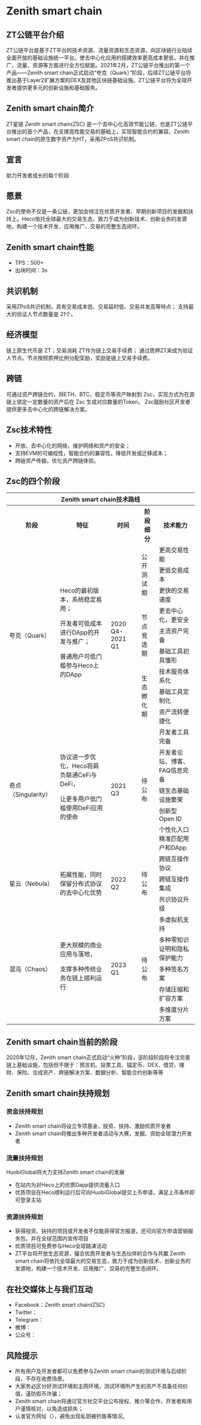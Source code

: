 # Zenith smart chain


## ZT公链平台介绍

ZT公链平台是基于ZT平台的技术资源、流量资源和生态资源，向区块链行业陆续全面开放的基础设施统一平台。使去中心化应用的搭建效率更高成本更低，并在推广、流量、资源等方面进行全方位赋能。2021年2月，ZT公链平台推出的第一个产品——Zenith smart chain正式启动“夸克（Quark）”阶段，后续ZT公链平台将推出基于Layer2扩展方案的DEX及其他区块链基础设施。ZT公链平台将为全球开发者提供更多元的创新设施和基础服务。

## Zenith smart chain简介

ZT星链 Zenith smart chain(ZSC) 是一个去中心化高效节能公链，也是ZT公链平台推出的首个产品，在支撑高性能交易的基础上，实现智能合约的兼容。Zenith smart chain的原生数字资产为HT，采用ZPoS共识机制。

## 宣言

助力开发者成长的每个阶段

## 愿景

Zsc的使命不仅是一条公链，更加会倾注在优质开发者、早期创新项目的发掘和扶持上。Heco依托全球最大的交易生态，致力于成为创新技术、创新业务的发源地，构建一个技术开发、应用推广、交易的完整生态闭环。

## Zenith smart chain性能

- TPS：500+
- 出块时间：3s

## 共识机制

采用ZPoS共识机制，具有交易成本低、交易延时低、交易并发高等特点；
支持最大的验证人节点数量是 21个。

## 经济模型

链上原生代币是 ZT；交易消耗 ZT作为链上交易手续费；
通过质押ZT来成为验证人节点。节点按照质押比例分配奖励，奖励是链上交易手续费。

## 跨链

可通过资产跨链合约，将ETH、BTC、稳定币等资产映射到 Zsc，实现方式为在源链上锁定一定数量的资产后在 Zsc 生成对应数量的Token。
Zsc鼓励社区开发者提供更多去中心化的跨链解决方案。


## Zsc技术特性
- 开放、去中心化的网络，维护网络和资产的安全；
- 支持EVM的可编程性，智能合约的兼容性，降低开发或迁移成本；
- 跨链资产传输，优化资产跨链体验。



## Zsc的四个阶段
<table >
    <tr style="background:rgba(0,0,0,0)" ><th colspan=5>Zenith smart chain技术路线</th> </tr>
    <tr style="background:rgba(0,0,0,0)" >
<th > 阶段 </th><th> 特征 </th><th> 时间 </th><th> 阶段细分 </th><th> 技术能力 </th>
</tr>
<tr style="background:rgba(0,0,0,0)" >
<tr style="background:rgba(0,0,0,0)" ><td rowspan=9 >夸克（Quark）</td><td rowspan=9 >Heco的最初版本，系统稳定易用；

开发者可低成本进行DApp的开发与推广；

普通用户可低门槛参与Heco上的DApp</td><td rowspan=9 >2020 Q4-2021 Q1</td><td rowspan=3 >公开测试期</td><td>更高交易性能</td></tr>
<tr style="background:rgba(0,0,0,0)" ><td>更低交易成本</td></tr>
<tr style="background:rgba(0,0,0,0)"><td>更快的交易速度</td></tr>
<tr style="background:rgba(0,0,0,0)"> <td rowspan=3 >节点竞选期</td><td>更去中心化，更安全</td></tr>
<tr style="background:rgba(0,0,0,0)"><td>主流资产完备</td></tr>
<tr style="background:rgba(0,0,0,0)"><td>基础工具初具雏形</td></tr>
<tr style="background:rgba(0,0,0,0)"> <td rowspan=3 >生态孵化期</td><td>技术服务体系化</td></tr>
<tr style="background:rgba(0,0,0,0)"><td>基础工具定制化</td></tr>
<tr style="background:rgba(0,0,0,0)"><td>资产流转便捷化</td></tr>

<tr style="background:rgba(0,0,0,0)"><td rowspan=5 > 奇点（Singularity）  </td><td rowspan=5 > 协议进一步优化，Heco将肩负联通CeFi与DeFi，

让更多用户低门槛使用DeFi应用的使命  </td> <td rowspan=5 >2021 Q3 </td> <td rowspan=5 > 待公布  </td> <td>开发者工具完备</td></tr>
<tr style="background:rgba(0,0,0,0)"><td>开发者论坛、博客、FAQ信息完备</td></tr>
<tr style="background:rgba(0,0,0,0)"><td>链生态基础设施繁荣</td></tr>
<tr style="background:rgba(0,0,0,0)"><td>创新型Open ID</td></tr>
<tr style="background:rgba(0,0,0,0)"><td>个性化入口精准匹配用户和DApp</td></tr>

<tr style="background:rgba(0,0,0,0)"><td rowspan=3>星云（Nebula）</td> <td rowspan=3>拓展性能，同时保留分布式协议的去中心化优势</td><td rowspan=3>2022 Q2</td><td rowspan=3>待公布</td><td>跨链互操作协议</td></tr>
<tr style="background:rgba(0,0,0,0)"><td>跨链互操作集成</td></tr>
<tr style="background:rgba(0,0,0,0)"><td>共识协议升级</td></tr>
<tr style="background:rgba(0,0,0,0)"><td rowspan=5>混沌（Chaos）</td> <td rowspan=5>更大规模的商业应用与落地，

支撑多种传统业务在链上顺利运行</td> <td rowspan=5>2023 Q1</td> <td rowspan=5>待公布</td><td>多虚拟机支持</td></tr>
<tr style="background:rgba(0,0,0,0)"><td>多种零知识证明和隐私保护能力</td></tr>
<tr style="background:rgba(0,0,0,0)"><td>多种签名方案</td></tr>
<tr style="background:rgba(0,0,0,0)"><td>存储压缩和扩容方案</td></tr>
<tr style="background:rgba(0,0,0,0)"><td>多维度分片方案</td></tr>

</table>



## Zenith smart chain当前的阶段

2020年12月，Zenith smart chain正式启动“火种”阶段，该阶段阶段将专注完善链上基础设施，包括但不限于：预言机、投票工具、锚定币、DEX、借贷、理财、保险、合成资产、跨链解决方案、数据分析、智能合约创新等等

## Zenith smart chain扶持规划
### 资金扶持规划

- Zenith smart chain将设立专项基金，投资、扶持、激励优质开发者
- Zenith smart chain将推出多种开发者活动与大赛，发掘、资助全球潜力开发者

### 流量扶持规划

HuobiGlobal将大力支持Zenith smart chain的发展
- 在站内为对Heco上的优质Dapp提供流量入口
- 优质项目在Heco顺利运行后可向HuobiGlobal提交上币申请，满足上币条件即可登录主站

### 资源扶持规划

- 获得投资、扶持的项目或开发者不仅能获得官方报道，还可向官方申请营销服务包，并在全球范围内宣传项目
- 优质项目可免费参与Heco全球路演活动
- ZT平台将开放生态资源，撮合优质开发者与生态伙伴的合作与共赢
Zenith smart chain将依托全球最大的交易生态，致力于成为创新技术、创新业务的发源地，构建一个技术开发、应用推广、交易的完整生态闭环。


## 在社交媒体上与我们互动

- Facebook：Zenith smart chain(ZSC)
- Twitter：
- Telegram： 
- 微博：
- 公众号：


## 风险提示

- 所有用户及开发者都可以免费参与Zenith smart chain的测试环境与后续阶段，不存在收费场景。
- 大家务必区分好测试环境和主网环境，测试环境所产生的资产不具备任何价值，谨防假币诈骗；
- Zenith smart chain将通过官方社交平台公布授权、推介等合作，开发者和用户谨慎核对，以免造成损失；
- 认准官方网址（），避免出现私钥被钓鱼等情况。
